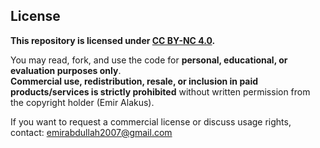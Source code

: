 ## License

**This repository is licensed under [CC BY-NC 4.0](https://creativecommons.org/licenses/by-nc/4.0/).**

You may read, fork, and use the code for **personal, educational, or evaluation purposes only**.  
**Commercial use, redistribution, resale, or inclusion in paid products/services is strictly prohibited** without written permission from the copyright holder (Emir Alakus).

If you want to request a commercial license or discuss usage rights, contact: emirabdullah2007@gmail.com
